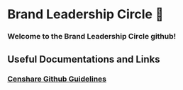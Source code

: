 # Brand Leadership Circle 🚀

### Welcome to the Brand Leadership Circle github!

## Useful Documentations and Links 

### <a href="https://brandleadership.atlassian.net/wiki/spaces/GBIN/pages/712146986/Dev+ops+-+GIT"> Censhare Github Guidelines </a>
